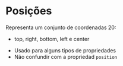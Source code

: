 # Posições

<position>

Representa um conjunto de coordenadas 20:
- top, right, bottom, left e center

* Usado para alguns tipos de propriedades
* Não confundir com a propriedad `position`